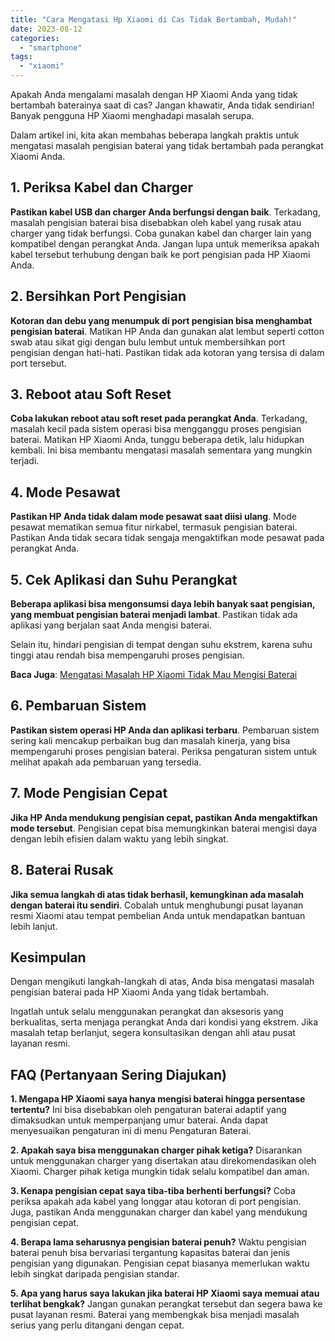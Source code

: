 ```yaml
---
title: "Cara Mengatasi Hp Xiaomi di Cas Tidak Bertambah, Mudah!"
date: 2023-08-12
categories: 
  - "smartphone"
tags: 
  - "xiaomi"
---
```


Apakah Anda mengalami masalah dengan HP Xiaomi Anda yang tidak bertambah baterainya saat di cas? Jangan khawatir, Anda tidak sendirian! Banyak pengguna HP Xiaomi menghadapi masalah serupa.

Dalam artikel ini, kita akan membahas beberapa langkah praktis untuk mengatasi masalah pengisian baterai yang tidak bertambah pada perangkat Xiaomi Anda.

## **1\. Periksa Kabel dan Charger**

**Pastikan kabel USB dan charger Anda berfungsi dengan baik**. Terkadang, masalah pengisian baterai bisa disebabkan oleh kabel yang rusak atau charger yang tidak berfungsi. Coba gunakan kabel dan charger lain yang kompatibel dengan perangkat Anda. Jangan lupa untuk memeriksa apakah kabel tersebut terhubung dengan baik ke port pengisian pada HP Xiaomi Anda.

## **2\. Bersihkan Port Pengisian**

**Kotoran dan debu yang menumpuk di port pengisian bisa menghambat pengisian baterai**. Matikan HP Anda dan gunakan alat lembut seperti cotton swab atau sikat gigi dengan bulu lembut untuk membersihkan port pengisian dengan hati-hati. Pastikan tidak ada kotoran yang tersisa di dalam port tersebut.

## **3\. Reboot atau Soft Reset**

**Coba lakukan reboot atau soft reset pada perangkat Anda**. Terkadang, masalah kecil pada sistem operasi bisa mengganggu proses pengisian baterai. Matikan HP Xiaomi Anda, tunggu beberapa detik, lalu hidupkan kembali. Ini bisa membantu mengatasi masalah sementara yang mungkin terjadi.

## **4\. Mode Pesawat**

**Pastikan HP Anda tidak dalam mode pesawat saat diisi ulang**. Mode pesawat mematikan semua fitur nirkabel, termasuk pengisian baterai. Pastikan Anda tidak secara tidak sengaja mengaktifkan mode pesawat pada perangkat Anda.

## **5\. Cek Aplikasi dan Suhu Perangkat**

**Beberapa aplikasi bisa mengonsumsi daya lebih banyak saat pengisian, yang membuat pengisian baterai menjadi lambat**. Pastikan tidak ada aplikasi yang berjalan saat Anda mengisi baterai.

Selain itu, hindari pengisian di tempat dengan suhu ekstrem, karena suhu tinggi atau rendah bisa mempengaruhi proses pengisian.

**Baca Juga**: [Mengatasi Masalah HP Xiaomi Tidak Mau Mengisi Baterai](https://ajiekusumadhany.com/hp-xiaomi-tidak-mau-mengisi-baterai/) 

## **6\. Pembaruan Sistem**

**Pastikan sistem operasi HP Anda dan aplikasi terbaru**. Pembaruan sistem sering kali mencakup perbaikan bug dan masalah kinerja, yang bisa mempengaruhi proses pengisian baterai. Periksa pengaturan sistem untuk melihat apakah ada pembaruan yang tersedia.

## **7\. Mode Pengisian Cepat**

**Jika HP Anda mendukung pengisian cepat, pastikan Anda mengaktifkan mode tersebut**. Pengisian cepat bisa memungkinkan baterai mengisi daya dengan lebih efisien dalam waktu yang lebih singkat.

## **8\. Baterai Rusak**

**Jika semua langkah di atas tidak berhasil, kemungkinan ada masalah dengan baterai itu sendiri**. Cobalah untuk menghubungi pusat layanan resmi Xiaomi atau tempat pembelian Anda untuk mendapatkan bantuan lebih lanjut.

## **Kesimpulan**

Dengan mengikuti langkah-langkah di atas, Anda bisa mengatasi masalah pengisian baterai pada HP Xiaomi Anda yang tidak bertambah.

Ingatlah untuk selalu menggunakan perangkat dan aksesoris yang berkualitas, serta menjaga perangkat Anda dari kondisi yang ekstrem. Jika masalah tetap berlanjut, segera konsultasikan dengan ahli atau pusat layanan resmi.

## **FAQ (Pertanyaan Sering Diajukan)**

**1\. Mengapa HP Xiaomi saya hanya mengisi baterai hingga persentase tertentu?** Ini bisa disebabkan oleh pengaturan baterai adaptif yang dimaksudkan untuk memperpanjang umur baterai. Anda dapat menyesuaikan pengaturan ini di menu Pengaturan Baterai.

**2\. Apakah saya bisa menggunakan charger pihak ketiga?** Disarankan untuk menggunakan charger yang disertakan atau direkomendasikan oleh Xiaomi. Charger pihak ketiga mungkin tidak selalu kompatibel dan aman.

**3\. Kenapa pengisian cepat saya tiba-tiba berhenti berfungsi?** Coba periksa apakah ada kabel yang longgar atau kotoran di port pengisian. Juga, pastikan Anda menggunakan charger dan kabel yang mendukung pengisian cepat.

**4\. Berapa lama seharusnya pengisian baterai penuh?** Waktu pengisian baterai penuh bisa bervariasi tergantung kapasitas baterai dan jenis pengisian yang digunakan. Pengisian cepat biasanya memerlukan waktu lebih singkat daripada pengisian standar.

**5\. Apa yang harus saya lakukan jika baterai HP Xiaomi saya memuai atau terlihat bengkak?** Jangan gunakan perangkat tersebut dan segera bawa ke pusat layanan resmi. Baterai yang membengkak bisa menjadi masalah serius yang perlu ditangani dengan cepat.
